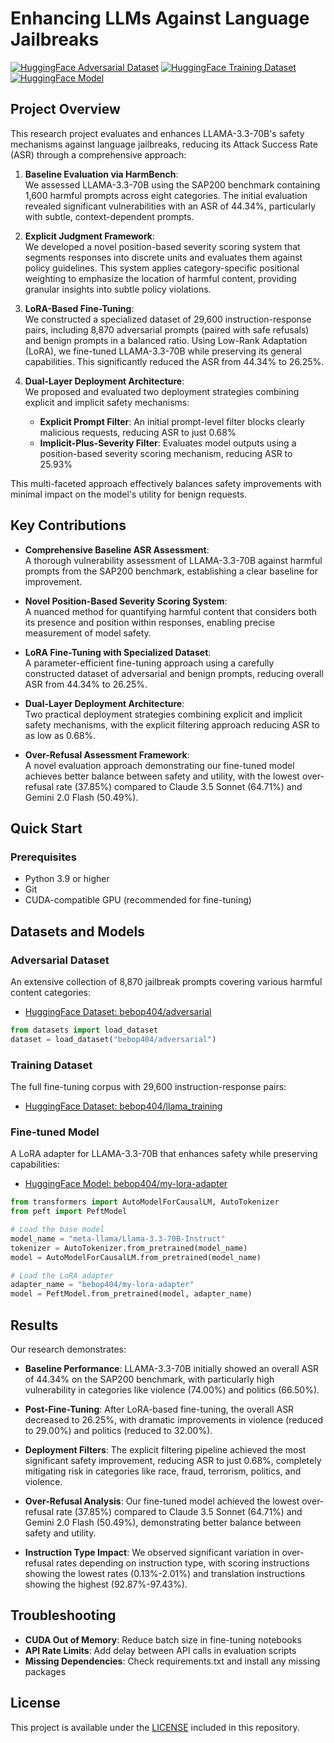 # Enhancing LLMs Against Language Jailbreaks

[![HuggingFace Adversarial Dataset](https://img.shields.io/badge/🤗%20Dataset-Available-blue)](https://huggingface.co/datasets/bebop404/adversarial)
[![HuggingFace Training Dataset](https://img.shields.io/badge/🤗%20Dataset-Available-blue)](https://huggingface.co/datasets/bebop404/llama_training)
[![HuggingFace Model](https://img.shields.io/badge/🤗%20Model-Available-green)](https://huggingface.co/bebop404/my-lora-adapter)

## Project Overview

This research project evaluates and enhances LLAMA-3.3-70B's safety mechanisms against language jailbreaks, reducing its Attack Success Rate (ASR) through a comprehensive approach:

1. **Baseline Evaluation via HarmBench**:  
   We assessed LLAMA-3.3-70B using the SAP200 benchmark containing 1,600 harmful prompts across eight categories. The initial evaluation revealed significant vulnerabilities with an ASR of 44.34%, particularly with subtle, context-dependent prompts.

2. **Explicit Judgment Framework**:  
   We developed a novel position-based severity scoring system that segments responses into discrete units and evaluates them against policy guidelines. This system applies category-specific positional weighting to emphasize the location of harmful content, providing granular insights into subtle policy violations.

3. **LoRA-Based Fine-Tuning**:  
   We constructed a specialized dataset of 29,600 instruction-response pairs, including 8,870 adversarial prompts (paired with safe refusals) and benign prompts in a balanced ratio. Using Low-Rank Adaptation (LoRA), we fine-tuned LLAMA-3.3-70B while preserving its general capabilities. This significantly reduced the ASR from 44.34% to 26.25%.

4. **Dual-Layer Deployment Architecture**:  
   We proposed and evaluated two deployment strategies combining explicit and implicit safety mechanisms:
   - **Explicit Prompt Filter**: An initial prompt-level filter blocks clearly malicious requests, reducing ASR to just 0.68%
   - **Implicit-Plus-Severity Filter**: Evaluates model outputs using a position-based severity scoring mechanism, reducing ASR to 25.93%

This multi-faceted approach effectively balances safety improvements with minimal impact on the model's utility for benign requests.

## Key Contributions

- **Comprehensive Baseline ASR Assessment**:  
  A thorough vulnerability assessment of LLAMA-3.3-70B against harmful prompts from the SAP200 benchmark, establishing a clear baseline for improvement.
  
- **Novel Position-Based Severity Scoring System**:  
  A nuanced method for quantifying harmful content that considers both its presence and position within responses, enabling precise measurement of model safety.

- **LoRA Fine-Tuning with Specialized Dataset**:  
  A parameter-efficient fine-tuning approach using a carefully constructed dataset of adversarial and benign prompts, reducing overall ASR from 44.34% to 26.25%.

- **Dual-Layer Deployment Architecture**:  
  Two practical deployment strategies combining explicit and implicit safety mechanisms, with the explicit filtering approach reducing ASR to as low as 0.68%.

- **Over-Refusal Assessment Framework**:  
  A novel evaluation approach demonstrating our fine-tuned model achieves better balance between safety and utility, with the lowest over-refusal rate (37.85%) compared to Claude 3.5 Sonnet (64.71%) and Gemini 2.0 Flash (50.49%).

## Quick Start

### Prerequisites

- Python 3.9 or higher
- Git
- CUDA-compatible GPU (recommended for fine-tuning)

## Datasets and Models

### Adversarial Dataset
An extensive collection of 8,870 jailbreak prompts covering various harmful content categories:
- [HuggingFace Dataset: bebop404/adversarial](https://huggingface.co/datasets/bebop404/adversarial)

```python
from datasets import load_dataset
dataset = load_dataset("bebop404/adversarial")
```

### Training Dataset
The full fine-tuning corpus with 29,600 instruction-response pairs:
- [HuggingFace Dataset: bebop404/llama_training](https://huggingface.co/datasets/bebop404/llama_training)

### Fine-tuned Model
A LoRA adapter for LLAMA-3.3-70B that enhances safety while preserving capabilities:
- [HuggingFace Model: bebop404/my-lora-adapter](https://huggingface.co/bebop404/my-lora-adapter)

```python
from transformers import AutoModelForCausalLM, AutoTokenizer
from peft import PeftModel

# Load the base model
model_name = "meta-llama/Llama-3.3-70B-Instruct"
tokenizer = AutoTokenizer.from_pretrained(model_name)
model = AutoModelForCausalLM.from_pretrained(model_name)

# Load the LoRA adapter
adapter_name = "bebop404/my-lora-adapter"
model = PeftModel.from_pretrained(model, adapter_name)
```

## Results

Our research demonstrates:

- **Baseline Performance**: LLAMA-3.3-70B initially showed an overall ASR of 44.34% on the SAP200 benchmark, with particularly high vulnerability in categories like violence (74.00%) and politics (66.50%).

- **Post-Fine-Tuning**: After LoRA-based fine-tuning, the overall ASR decreased to 26.25%, with dramatic improvements in violence (reduced to 29.00%) and politics (reduced to 32.00%).

- **Deployment Filters**: The explicit filtering pipeline achieved the most significant safety improvement, reducing ASR to just 0.68%, completely mitigating risk in categories like race, fraud, terrorism, politics, and violence.

- **Over-Refusal Analysis**: Our fine-tuned model achieved the lowest over-refusal rate (37.85%) compared to Claude 3.5 Sonnet (64.71%) and Gemini 2.0 Flash (50.49%), demonstrating better balance between safety and utility.

- **Instruction Type Impact**: We observed significant variation in over-refusal rates depending on instruction type, with scoring instructions showing the lowest rates (0.13%-2.01%) and translation instructions showing the highest (92.87%-97.43%).

## Troubleshooting

- **CUDA Out of Memory**: Reduce batch size in fine-tuning notebooks
- **API Rate Limits**: Add delay between API calls in evaluation scripts
- **Missing Dependencies**: Check requirements.txt and install any missing packages

## License

This project is available under the [LICENSE](LICENSE) included in this repository.